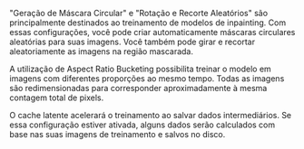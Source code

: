 "Geração de Máscara Circular" e "Rotação e Recorte Aleatórios" são principalmente destinados ao treinamento de modelos de inpainting. Com essas configurações, você pode criar automaticamente máscaras circulares aleatórias para suas imagens. Você também pode girar e recortar aleatoriamente as imagens na região mascarada.

A utilização de Aspect Ratio Bucketing possibilita treinar o modelo em imagens com diferentes proporções ao mesmo tempo. Todas as imagens são redimensionadas para corresponder aproximadamente à mesma contagem total de pixels.

O cache latente acelerará o treinamento ao salvar dados intermediários. Se essa configuração estiver ativada, alguns dados serão calculados com base nas suas imagens de treinamento e salvos no disco.